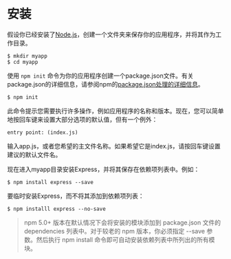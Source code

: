 ﻿# 安装

假设你已经安装了[Node.js](https://nodejs.org/en/)，创建一个文件夹来保存你的应用程序，并将其作为工作目录。

```
$ mkdir myapp
$ cd myapp
```

使用 `npm init` 命令为你的应用程序创建一个package.json文件。有关package.json的详细信息，请参阅npm的[package.json处理的详细信息](https://docs.npmjs.com/files/package.json)。

```
$ npm init
```

此命令提示您需要执行许多操作，例如应用程序的名称和版本。现在，您可以简单地按回车键来设置大部分选项的默认值，但有一个例外：

```
entry point: (index.js)
```

输入app.js，或者您希望的主文件名称。如果希望它是index.js，请按回车键设置建议的默认文件名。

现在进入myapp目录安装Express，并将其保存在依赖项列表中。例如：

```
$ npm install express --save
```

要临时安装Express，而不将其添加到依赖项列表：

```
$ npm installl express --no-save
```

> npm 5.0+ 版本在默认情况下会将安装的模块添加到 package.json 文件的 dependencies 列表中。对于较老的 npm 版本，你必须指定 --save 参数。然后执行 npm install 命令即可自动安装依赖列表中所列出的所有模块。